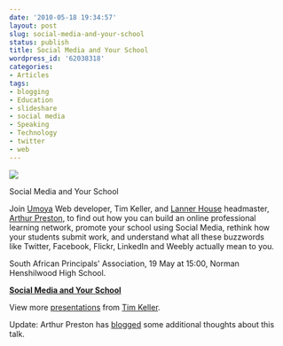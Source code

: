 ```yaml
---
date: '2010-05-18 19:34:57'
layout: post
slug: social-media-and-your-school
status: publish
title: Social Media and Your School
wordpress_id: '62038318'
categories:
- Articles
tags:
- blogging
- Education
- slideshare
- social media
- Speaking
- Technology
- twitter
- web
---
```


![](http://timk.co.za/wp-content/uploads/2010/05/schoolmediaschool.png)

Social Media and Your School

Join [Umoya](http://www.umoya.net) Web developer, Tim Keller, and [Lanner House](http://www.lannerhouse.co.za) headmaster, [Arthur Preston](http://www.headthoughts.co.za), to find out how you can build an online professional learning network, promote your school using Social Media, rethink how your students submit work, and understand what all these buzzwords like Twitter, Facebook, Flickr, LinkedIn and Weebly actually mean to you.

South African Principals' Association, 19 May at 15:00, Norman Henshilwood High School.


**[Social Media and Your School](http://www.slideshare.net/timkeller/social-media-and-your-school)**


View more [presentations](http://www.slideshare.net/) from [Tim Keller](http://www.slideshare.net/timkeller).





Update: Arthur Preston has [blogged](http://headthoughts.co.za/2010/05/social-media-and-your-school-presentation/) some additional thoughts about this talk.
